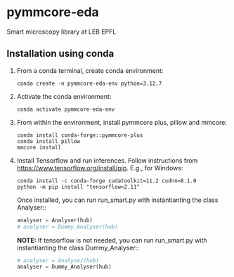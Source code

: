 # pymmcore-eda
Smart microscopy library at LEB EPFL


## Installation using conda
1. From a conda terminal, create conda environment:
    ```
    conda create -n pymmcore-eda-env python=3.12.7
    ```
2. Activate the conda environment:
    ```
    conda activate pymmcore-eda-env
    ```
3. From within the environment, install pymmcore plus, pillow and mmcore:
    ```
    conda install conda-forge::pymmcore-plus
    conda install pillow
    mmcore install
    ```
4. Install Tensorflow and run inferences.
    Follow instructions from https://www.tensorflow.org/install/pip.
    E.g., for Windows:
    ```
    conda install -c conda-forge cudatoolkit=11.2 cudnn=8.1.0
    python -m pip install "tensorflow<2.11"
    ```

    Once installed, you can run run_smart.py with instantianting the class Analyser::
    ```python
    analyser = Analyser(hub)
    # analyser = Dummy_Analyser(hub)
    ```

    **NOTE:** If tensorflow is not needed, you can run run_smart.py with instantianting the class Dummy_Analyser::
    ```python
    # analyser = Analyser(hub)
    analyser = Dummy_Analyser(hub)
    ```
